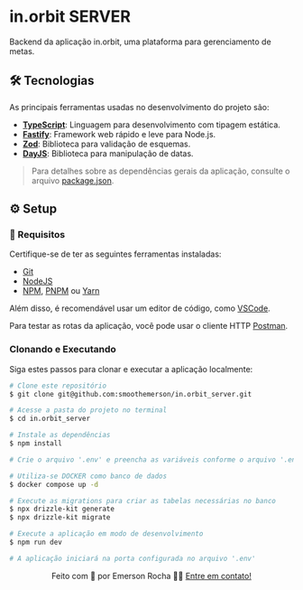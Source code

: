 # in.orbit SERVER

Backend da aplicação in.orbit, uma plataforma para gerenciamento de metas.

## 🛠 Tecnologias

As principais ferramentas usadas no desenvolvimento do projeto são:

- **[TypeScript](https://www.typescriptlang.org/)**: Linguagem para desenvolvimento com tipagem estática.
- **[Fastify](https://fastify.dev/)**: Framework web rápido e leve para Node.js.
- **[Zod](https://zod.dev/)**: Biblioteca para validação de esquemas.
- **[DayJS](https://day.js.org/)**: Biblioteca para manipulação de datas.

> Para detalhes sobre as dependências gerais da aplicação, consulte o arquivo [package.json](./package.json).

## ⚙ Setup

### 📝 Requisitos

Certifique-se de ter as seguintes ferramentas instaladas:

- [Git](https://git-scm.com)
- [NodeJS](https://nodejs.org/en/)
- [NPM](https://www.npmjs.com/), [PNPM](https://pnpm.io/pt/) ou [Yarn](https://yarnpkg.com/)

Além disso, é recomendável usar um editor de código, como [VSCode](https://code.visualstudio.com/).

Para testar as rotas da aplicação, você pode usar o cliente HTTP [Postman](https://www.postman.com/).

### Clonando e Executando

Siga estes passos para clonar e executar a aplicação localmente:

```bash
# Clone este repositório
$ git clone git@github.com:smoothemerson/in.orbit_server.git

# Acesse a pasta do projeto no terminal
$ cd in.orbit_server

# Instale as dependências
$ npm install

# Crie o arquivo '.env' e preencha as variáveis conforme o arquivo '.env.example'

# Utiliza-se DOCKER como banco de dados
$ docker compose up -d

# Execute as migrations para criar as tabelas necessárias no banco
$ npx drizzle-kit generate
$ npx drizzle-kit migrate

# Execute a aplicação em modo de desenvolvimento
$ npm run dev

# A aplicação iniciará na porta configurada no arquivo '.env'
```
<p align="center">
  Feito com 💜 por Emerson Rocha 👋🏽 <a href="https://www.linkedin.com/in/smthemerson/" target="_blank">Entre em contato!</a>  
</p>